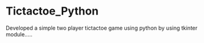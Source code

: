 # Tictactoe_Python

Developed a simple two player tictactoe game using python by using tkinter module.....
